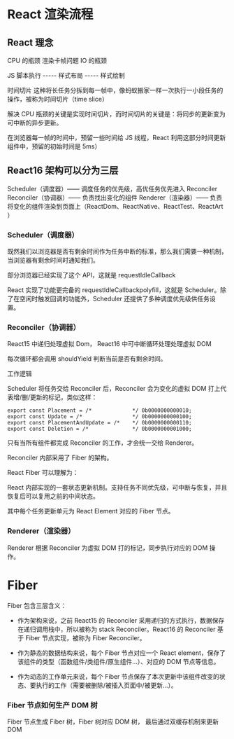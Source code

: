# React 渲染流程

## React 理念

CPU 的瓶颈
渲染卡帧问题
IO 的瓶颈

JS 脚本执行 ----- 样式布局 ----- 样式绘制

时间切片
这种将长任务分拆到每一帧中，像蚂蚁搬家一样一次执行一小段任务的操作，被称为时间切片（time slice）

解决 CPU 瓶颈的关键是实现时间切片，而时间切片的关键是：将同步的更新变为可中断的异步更新。

在浏览器每一帧的时间中，预留一些时间给 JS 线程，React 利用这部分时间更新组件中，预留的初始时间是 5ms）

## React16 架构可以分为三层

Scheduler（调度器）—— 调度任务的优先级，高优任务优先进入 Reconciler
Reconciler（协调器）—— 负责找出变化的组件
Renderer（渲染器）—— 负责将变化的组件渲染到页面上（ReactDom、ReactNative、ReactTest、ReactArt ）

### Scheduler（调度器）

既然我们以浏览器是否有剩余时间作为任务中断的标准，那么我们需要一种机制，当浏览器有剩余时间时通知我们。

部分浏览器已经实现了这个 API，这就是 requestIdleCallback

React 实现了功能更完备的 requestIdleCallbackpolyfill，这就是 Scheduler。除了在空闲时触发回调的功能外，Scheduler 还提供了多种调度优先级供任务设置。

### Reconciler（协调器）

React15 中递归处理虚拟 Dom， React16 中可中断循环处理处理虚拟 DOM

每次循环都会调用 shouldYield 判断当前是否有剩余时间。

工作逻辑

Scheduler 将任务交给 Reconciler 后，Reconciler 会为变化的虚拟 DOM 打上代表增/删/更新的标记，类似这样：

```
export const Placement = /*             */ 0b0000000000010;
export const Update = /*                */ 0b0000000000100;
export const PlacementAndUpdate = /*    */ 0b0000000000110;
export const Deletion = /*              */ 0b0000000001000;
```

只有当所有组件都完成 Reconciler 的工作，才会统一交给 Renderer。

Reconciler 内部采用了 Fiber 的架构。

React Fiber 可以理解为：

React 内部实现的一套状态更新机制。支持任务不同优先级，可中断与恢复，并且恢复后可以复用之前的中间状态。

其中每个任务更新单元为 React Element 对应的 Fiber 节点。

### Renderer（渲染器）

Renderer 根据 Reconciler 为虚拟 DOM 打的标记，同步执行对应的 DOM 操作。

# Fiber

Fiber 包含三层含义：

- 作为架构来说，之前 React15 的 Reconciler 采用递归的方式执行，数据保存在递归调用栈中，所以被称为 stack Reconciler。React16 的 Reconciler 基于 Fiber 节点实现，被称为 Fiber Reconciler。

- 作为静态的数据结构来说，每个 Fiber 节点对应一个 React element，保存了该组件的类型（函数组件/类组件/原生组件...）、对应的 DOM 节点等信息。

- 作为动态的工作单元来说，每个 Fiber 节点保存了本次更新中该组件改变的状态、要执行的工作（需要被删除/被插入页面中/被更新...）。

### Fiber 节点如何生产 DOM 树

Fiber 节点生成 Fiber 树，Fiber 树对应 DOM 树， 最后通过双缓存机制来更新 DOM
